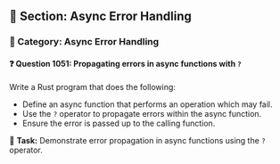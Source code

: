 ## 📘 Section: Async Error Handling
### 🔹 Category: Async Error Handling
#### ❓ Question 1051: Propagating errors in async functions with `?`

Write a Rust program that does the following:

- Define an async function that performs an operation which may fail.
- Use the `?` operator to propagate errors within the async function.
- Ensure the error is passed up to the calling function.

🔧 **Task:** Demonstrate error propagation in async functions using the `?` operator.
